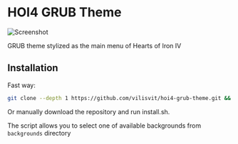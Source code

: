 # HOI4 GRUB Theme

![Screenshot](screenshots/screenshot1.png)

GRUB theme stylized as the main menu of Hearts of Iron IV 

## Installation

Fast way:

```sh
git clone --depth 1 https://github.com/vilisvit/hoi4-grub-theme.git && cd hoi4-grub-theme && sudo bash install.sh && cd .. && rm -rf hoi4-grub-theme
```
Or manually download the repository and run install.sh.

The script allows you to select one of available backgrounds from `backgrounds` directory
